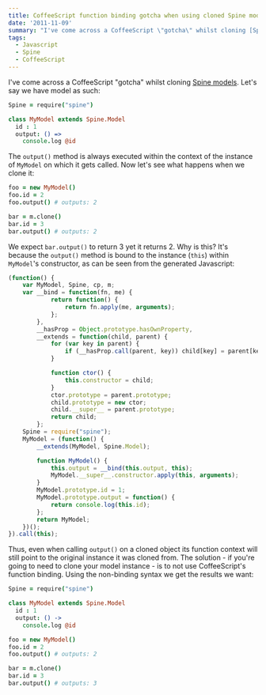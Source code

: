 ```yaml
---
title: CoffeeScript function binding gotcha when using cloned Spine models
date: '2011-11-09'
summary: "I've come across a CoffeeScript \"gotcha\" whilst cloning [Spine models](http:&#47;&#47;spinejs.com&#47;docs&#47;models). Let's say we have model as such:\r\n\r\n[code lang=\"js\"]\r\nSpine = require(\"spine\")\r\nclass MyModel extends Spine.Model\r\n    id : 1\r\n    output: () =>\r\n        console.log @id\r\n[&#47;code]\r\n"
tags:
  - Javascript
  - Spine
  - CoffeeScript
---
```

I've come across a CoffeeScript "gotcha" whilst cloning [Spine models](http://spinejs.com/docs/models). Let's say we have model as such:

```coffee
Spine = require("spine")

class MyModel extends Spine.Model
  id : 1
  output: () =>
    console.log @id
```

The `output()` method is always executed within the context of the instance of `MyModel` on which it gets called. Now let's see what happens when we clone it:

```coffee
foo = new MyModel()
foo.id = 2
foo.output() # outputs: 2

bar = m.clone()
bar.id = 3
bar.output() # outputs: 2
```

We expect `bar.output()` to return 3 yet it returns 2\. Why is this? It's because the `output()` method is bound to the instance (`this`) within `MyModel`'s constructor, as can be seen from the generated Javascript:

```js
(function() {
    var MyModel, Spine, cp, m;
    var __bind = function(fn, me) {
            return function() {
                return fn.apply(me, arguments);
            };
        },
        __hasProp = Object.prototype.hasOwnProperty,
        __extends = function(child, parent) {
            for (var key in parent) {
                if (__hasProp.call(parent, key)) child[key] = parent[key];
            }

            function ctor() {
                this.constructor = child;
            }
            ctor.prototype = parent.prototype;
            child.prototype = new ctor;
            child.__super__ = parent.prototype;
            return child;
        };
    Spine = require("spine");
    MyModel = (function() {
        __extends(MyModel, Spine.Model);

        function MyModel() {
            this.output = __bind(this.output, this);
            MyModel.__super__.constructor.apply(this, arguments);
        }
        MyModel.prototype.id = 1;
        MyModel.prototype.output = function() {
            return console.log(this.id);
        };
        return MyModel;
    })();
}).call(this);
```

Thus, even when calling `output()` on a cloned object its function context will still point to the original instance it was cloned from. The solution - if you're going to need to clone your model instance - is to not use CoffeeScript's function binding. Using the non-binding syntax we get the results we want:

```coffee
Spine = require("spine")

class MyModel extends Spine.Model
  id : 1
  output: () ->
    console.log @id

foo = new MyModel()
foo.id = 2
foo.output() # outputs: 2

bar = m.clone()
bar.id = 3
bar.output() # outputs: 3
```
